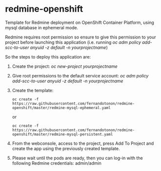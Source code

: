 # redmine-openshift
Template for Redmine deployment on OpenShift Container Platform, using mysql database in ephemeral mode.

Redmine requires root permission so ensure to give this permission to your project before launching this application (i.e. running *oc adm policy add-scc-to-user anyuid -z default -n yourprojectname*)

So the steps to deploy this application are:

1. Create the project: *oc new-project yourprojectname*

2. Give root permissions to the default service account: *oc adm policy add-scc-to-user anyuid -z default -n yourprojectname*

3. Create the template:
   ```
   oc create -f https://raw.githubusercontent.com/fernandotonon/redmine-openshift/master/redmine-mysql-ephemeral.yaml
   ```
   or
   ```
   oc create -f https://raw.githubusercontent.com/fernandotonon/redmine-openshift/master/redmine-mysql-persistent.yaml
   ```

5. From the webconsole, access to the project, press Add To Project and create the app using the previously created template.

6. Please wait until the pods are ready, then you can log-in with the following Redmine credentials: admin/admin
